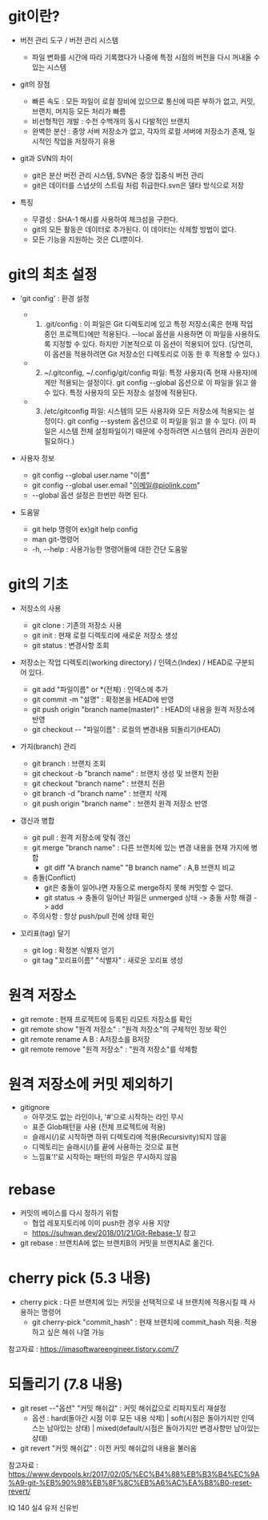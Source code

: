 # git이란?

* 버전 관리 도구 / 버전 관리 시스템
	* 파일 변화를 시간에 따라 기록했다가 나중에 특정 시점의 버전을 다시 꺼내올 수 있는 시스템

* git의 장점
	* 빠른 속도 : 모든 파일이 로컬 장비에 있으므로 통신에 따른 부하가 없고, 커밋, 브랜치, 머지등 모든 처리가 빠름
	* 비선형적인 개발 : 수천 수백개의 동시 다발적인 브랜치
	* 완벽한 분산 : 중앙 서버 저장소가 없고, 각자의 로컬 서버에 저장소가 존재, 일시적인 작업을 저장하기 유용

* git과 SVN의 차이
	* git은 분산 버전 관리 시스템, SVN은 중앙 집중식 버전 관리
	* git은 데이터를 스냅샷의 스트림 처럼 취급한다.svn은 델타 방식으로 저장

* 특징
	* 무결성 : SHA-1 해시를 사용하여 체크섬을 구한다.
	* git의 모든 활동은 데이터로 추가된다. 이 데이터는 삭제할 방법이 없다.
	* 모든 기능을 지원하는 것은 CLI뿐이다. 

# git의 최초 설정

* 'git config' : 환경 설정
	* 1) .git/config : 이 파일은 Git 디렉토리에 있고 특정 저장소(혹은 현재 작업 중인 프로젝트)에만 적용된다. --local 옵션을 사용하면 이 파일을 사용하도록 지정할 수 있다. 하지만 기본적으로 이 옵션이 적용되어 있다. (당연히, 이 옵션을 적용하려면 Git 저장소인 디렉토리로 이동 한 후 적용할 수 있다.)
	* 2) ~/.gitconfig, ~/.config/git/config 파일: 특정 사용자(즉 현재 사용자)에게만 적용되는 설정이다. git config --global 옵션으로 이 파일을 읽고 쓸 수 있다. 특정 사용자의 모든 저장소 설정에 적용된다.
	* 3) /etc/gitconfig 파일: 시스템의 모든 사용자와 모든 저장소에 적용되는 설정이다. git config --system 옵션으로 이 파일을 읽고 쓸 수 있다. (이 파일은 시스템 전체 설정파일이기 때문에 수정하려면 시스템의 관리자 권한이 필요하다.)

* 사용자 정보
	* git config --global user.name "이름"
	* git config --global user.email "이메일@piolink.com"
	* --global 옵션 설정은 한번만 하면 된다.

* 도움말
	* git help 명령어 ex)git help config
	* man git-명령어
	* -h, --help : 사용가능한 명령어들에 대한 간단 도움말

# git의 기초

* 저장소의 사용
	* git clone : 기존의 저장소 사용
	* git init : 현재 로컬 디렉토리에 새로운 저장소 생성
	* git status : 변경사항 조회

* 저장소는 작업 디렉토리(working directory) / 인덱스(Index) / HEAD로 구분되어 있다.
	* git add "파일이름" or *(전체) : 인덱스에 추가
	* git commit -m "설명" : 확정본을 HEAD에 반영
	* git push origin "branch name(master)" : HEAD의 내용을 원격 저장소에 반영
	* git checkout -- "파일이름" : 로컬의 변경내용 되돌리기(HEAD)

* 가지(branch) 관리
	* git branch : 브랜치 조회
	* git checkout -b "branch name" : 브랜치 생성 및 브랜치 전환
	* git checkout "branch name" : 브랜치 전환
	* git branch -d "branch name" : 브랜치 삭제	
	* git push origin "branch name" : 브랜치 원격 저장소 반영

* 갱신과 병합
	* git pull : 원격 저장소에 맞춰 갱신
	* git merge "branch name" : 다른 브랜치에 있는 변경 내용을 현재 가지에 병합
		* git diff "A branch name" "B branch name" : A,B 브랜치 비교
	* 충돌(Conflict)
		* git은 충돌이 일어나면 자동으로 merge하지 못해 커밋할 수 없다.
		* git status -> 충돌이 일어난 파일은 unmerged 상태 -> 충돌 사항 해결 -> add
	* 주의사항 : 항상 push/pull 전에 상태 확인

* 꼬리표(tag) 달기
	* git log : 확정본 식별자 얻기
	* git tag "꼬리표이름" "식별자" : 새로운 꼬리표 생성

# 원격 저장소

* git remote : 현재 프로젝트에 등록된 리모트 저장소를 확인
* git remote show "원격 저장소" : "원격 저장소"의 구체적인 정보 확인
* git remote rename A B : A저장소를 B저장
* git remote remove "원격 저장소" : "원격 저장소"를 삭제함

# 원격 저장소에 커밋 제외하기

* gitignore
	* 아무것도 없는 라인이나, '#'으로 시작하는 라인 무시
	* 표준 Glob패턴을 사용 (전체 프로젝트에 적용)
	* 슬래시(/)로 시작하면 하위 디렉토리에 적용(Recursivity)되지 않음
	* 디렉토리는 슬래시(/)를 끝에 사용하는 것으로 표현
	* 느낌표'!'로 시작하는 패턴의 파일은 무시하지 않음

# rebase

* 커밋의 베이스를 다시 정하기 위함
	* 협업 레포지토리에 이미 push한 경우 사용 지양
	* https://suhwan.dev/2018/01/21/Git-Rebase-1/ 참고
* git rebase : 브랜치A에 없는 브랜치B의 커밋을 브랜치A로 옮긴다.

# cherry pick (5.3 내용)

* cherry pick : 다른 브랜치에 있는 커밋을 선택적으로 내 브랜치에 적용시킬 때 사용하는 명령어
	* git cherry-pick "commit_hash" : 현재 브랜치에 commit_hash 적용. 적용하고 싶은 해쉬 나열 가능 

참고자료 : https://imasoftwareengineer.tistory.com/7

# 되돌리기 (7.8 내용)
* git reset --"옵션" "커밋 해쉬값" : 커밋 해쉬값으로 리파지토리 재설정
	* 옵션 : hard(돌아간 시점 이후 모든 내용 삭제) | soft(시점은 돌아가지만 인덱스는 남아있는 상태) | mixed(default/시점은 돌아가지만 변경사항만 남아있는 상태)
* git revert "커밋 해쉬값" : 이전 커밋 해쉬값의 내용을 불러옴

참고자료 : https://www.devpools.kr/2017/02/05/%EC%B4%88%EB%B3%B4%EC%9A%A9-git-%EB%90%98%EB%8F%8C%EB%A6%AC%EA%B8%B0-reset-revert/

IQ 140 실4 유저 신유빈
